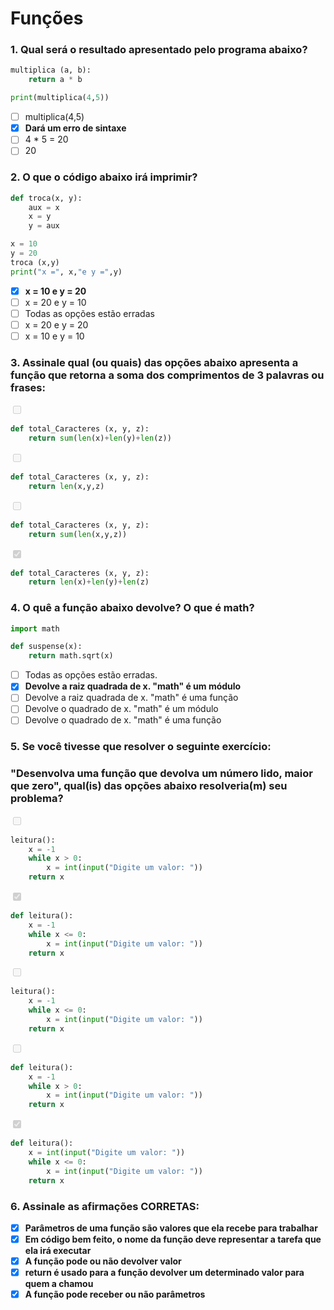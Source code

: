 # Funções

### 1. Qual será o resultado apresentado pelo programa abaixo?
~~~python
multiplica (a, b):
    return a * b

print(multiplica(4,5))
~~~
- [ ] multiplica(4,5)
- [x] **Dará um erro de sintaxe**
- [ ] 4 * 5 = 20
- [ ] 20

### 2. O que o código abaixo irá imprimir?
~~~python
def troca(x, y):
    aux = x
    x = y
    y = aux

x = 10
y = 20
troca (x,y)
print("x =", x,"e y =",y)
~~~
- [x] **x = 10 e y = 20**
- [ ] x = 20 e y = 10  
- [ ] Todas as opções estão erradas
- [ ] x = 20 e y = 20
- [ ] x = 10 e y = 10

### 3. Assinale qual (ou quais) das opções abaixo apresenta a função que retorna a soma dos comprimentos de 3 palavras ou frases:

<input type="checkbox" disabled />

~~~python
def total_Caracteres (x, y, z):
    return sum(len(x)+len(y)+len(z))
~~~

<input type="checkbox" disabled />

~~~python
def total_Caracteres (x, y, z):
    return len(x,y,z)
~~~

<input type="checkbox" disabled />

~~~python
def total_Caracteres (x, y, z):
    return sum(len(x,y,z))
~~~

<input type="checkbox" disabled checked />

~~~python
def total_Caracteres (x, y, z):
    return len(x)+len(y)+len(z)
~~~~

### 4. O quê a função abaixo devolve? O que é math?
~~~python
import math

def suspense(x):
    return math.sqrt(x)
~~~
- [ ] Todas as opções estão erradas.
- [x] **Devolve a raiz quadrada de x. "math" é um módulo**
- [ ] Devolve a raiz quadrada de x. "math" é uma função  
- [ ] Devolve o quadrado de x. "math" é um módulo 
- [ ] Devolve o quadrado de x. "math" é uma função

### 5. Se você tivesse que resolver o seguinte exercício:
### "Desenvolva uma função que devolva um número lido, maior que zero", qual(is) das opções abaixo resolveria(m) seu problema?

<input type="checkbox" disabled>

~~~python
leitura():
    x = -1
    while x > 0:
        x = int(input("Digite um valor: "))
    return x
~~~

<input type="checkbox" disabled checked>

~~~python
def leitura():
    x = -1
    while x <= 0:
        x = int(input("Digite um valor: "))
    return x
~~~

<input type="checkbox" disabled>

~~~python
leitura():
    x = -1
    while x <= 0:
        x = int(input("Digite um valor: "))
    return x
~~~

<input type="checkbox" disabled>

~~~python
def leitura():
    x = -1
    while x > 0:
        x = int(input("Digite um valor: "))
    return x
~~~

<input type="checkbox" disabled checked>

~~~python
def leitura():
    x = int(input("Digite um valor: "))
    while x <= 0:
        x = int(input("Digite um valor: "))
    return x
~~~

### 6. Assinale as afirmações CORRETAS:

- [x] **Parâmetros de uma função são valores que ela recebe para trabalhar**
- [x] **Em código bem feito, o nome da função deve representar a tarefa que ela irá executar**
- [x] **A função pode ou não devolver valor**
- [x] **return é usado para a função devolver um determinado valor para quem a chamou**
- [x] **A função pode receber ou não parâmetros**

